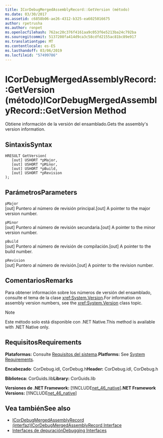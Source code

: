 ```yaml
---
title: ICorDebugMergedAssemblyRecord::GetVersion (método)
ms.date: 03/30/2017
ms.assetid: c6858b06-ae26-4312-b325-ea6025016675
author: rpetrusha
ms.author: ronpet
ms.openlocfilehash: 762ac20c376f4161aa9c053f6e5213ba24c792ba
ms.sourcegitcommit: 5137208fa414d9ca3c58cdfd2155ac81bc89e917
ms.translationtype: MT
ms.contentlocale: es-ES
ms.lasthandoff: 03/06/2019
ms.locfileid: "57499786"
---
```

# <a name="icordebugmergedassemblyrecordgetversion-method"></a><span data-ttu-id="3a938-102">ICorDebugMergedAssemblyRecord::GetVersion (método)</span><span class="sxs-lookup"><span data-stu-id="3a938-102">ICorDebugMergedAssemblyRecord::GetVersion Method</span></span>
<span data-ttu-id="3a938-103">Obtiene información de la versión del ensamblado.</span><span class="sxs-lookup"><span data-stu-id="3a938-103">Gets the assembly's version information.</span></span>  
  
## <a name="syntax"></a><span data-ttu-id="3a938-104">Sintaxis</span><span class="sxs-lookup"><span data-stu-id="3a938-104">Syntax</span></span>  
  
```  
HRESULT GetVersion(  
   [out] USHORT *pMajor,   
   [out] USHORT *pMinor,   
   [out] USHORT *pBuild,   
   [out] USHORT *pRevision  
);  
```  
  
## <a name="parameters"></a><span data-ttu-id="3a938-105">Parámetros</span><span class="sxs-lookup"><span data-stu-id="3a938-105">Parameters</span></span>  
 `pMajor`  
 <span data-ttu-id="3a938-106">[out] Puntero al número de revisión principal.</span><span class="sxs-lookup"><span data-stu-id="3a938-106">[out] A pointer to the major version number.</span></span>  
  
 `pMinor`  
 <span data-ttu-id="3a938-107">[out] Puntero al número de revisión secundaria.</span><span class="sxs-lookup"><span data-stu-id="3a938-107">[out] A pointer to the minor version number.</span></span>  
  
 `pBuild`  
 <span data-ttu-id="3a938-108">[out] Puntero al número de revisión de compilación.</span><span class="sxs-lookup"><span data-stu-id="3a938-108">[out] A pointer to the build number.</span></span>  
  
 `pRevision`  
 <span data-ttu-id="3a938-109">[out] Puntero al número de revisión.</span><span class="sxs-lookup"><span data-stu-id="3a938-109">[out] A pointer to the revision number.</span></span>  
  
## <a name="remarks"></a><span data-ttu-id="3a938-110">Comentarios</span><span class="sxs-lookup"><span data-stu-id="3a938-110">Remarks</span></span>  
 <span data-ttu-id="3a938-111">Para obtener información sobre los números de versión del ensamblado, consulte el tema de la clase <xref:System.Version>.</span><span class="sxs-lookup"><span data-stu-id="3a938-111">For information on assembly version numbers, see the <xref:System.Version> class topic.</span></span>  
  
> [!NOTE]
>  <span data-ttu-id="3a938-112">Este método solo está disponible con .NET Native.</span><span class="sxs-lookup"><span data-stu-id="3a938-112">This method is available with .NET Native only.</span></span>  
  
## <a name="requirements"></a><span data-ttu-id="3a938-113">Requisitos</span><span class="sxs-lookup"><span data-stu-id="3a938-113">Requirements</span></span>  
 <span data-ttu-id="3a938-114">**Plataformas:** Consulte [Requisitos del sistema](../../../../docs/framework/get-started/system-requirements.md).</span><span class="sxs-lookup"><span data-stu-id="3a938-114">**Platforms:** See [System Requirements](../../../../docs/framework/get-started/system-requirements.md).</span></span>  
  
 <span data-ttu-id="3a938-115">**Encabezado**: CorDebug.idl, CorDebug.h</span><span class="sxs-lookup"><span data-stu-id="3a938-115">**Header:** CorDebug.idl, CorDebug.h</span></span>  
  
 <span data-ttu-id="3a938-116">**Biblioteca:** CorGuids.lib</span><span class="sxs-lookup"><span data-stu-id="3a938-116">**Library:** CorGuids.lib</span></span>  
  
 <span data-ttu-id="3a938-117">**Versiones de .NET Framework:** [!INCLUDE[net_46_native](../../../../includes/net-46-native-md.md)]</span><span class="sxs-lookup"><span data-stu-id="3a938-117">**.NET Framework Versions:** [!INCLUDE[net_46_native](../../../../includes/net-46-native-md.md)]</span></span>  
  
## <a name="see-also"></a><span data-ttu-id="3a938-118">Vea también</span><span class="sxs-lookup"><span data-stu-id="3a938-118">See also</span></span>
- [<span data-ttu-id="3a938-119">ICorDebugMergedAssemblyRecord (interfaz)</span><span class="sxs-lookup"><span data-stu-id="3a938-119">ICorDebugMergedAssemblyRecord Interface</span></span>](../../../../docs/framework/unmanaged-api/debugging/icordebugmergedassemblyrecord-interface.md)
- [<span data-ttu-id="3a938-120">Interfaces de depuración</span><span class="sxs-lookup"><span data-stu-id="3a938-120">Debugging Interfaces</span></span>](../../../../docs/framework/unmanaged-api/debugging/debugging-interfaces.md)

